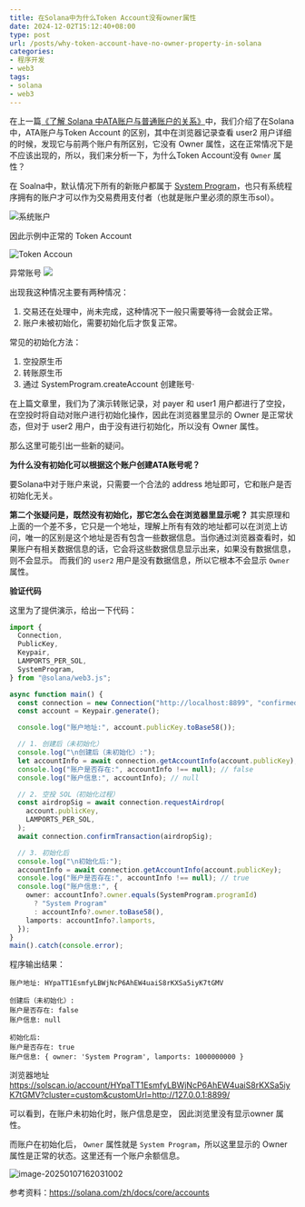 ```yaml
---
title: 在Solana中为什么Token Account没有owner属性
date: 2024-12-02T15:12:40+08:00
type: post
url: /posts/why-token-account-have-no-owner-property-in-solana
categories:
- 程序开发
- web3
tags:
- solana
- web3
---
```

在上一篇[《了解 Solana 中ATA账户与普通账户的关系》](https://blog.haohtml.com/posts/understanding-the-difference-between-ata-accounts-and-token-accounts-in-solana/)中，我们介绍了在Solana中，ATA账户与Token Account 的区别，其中在浏览器记录查看 user2 用户详细的时候，发现它与前两个账户有所区别，它没有 Owner 属性，这在正常情况下是不应该出现的，所以，我们来分析一下，为什么Token Account没有 `Owner` 属性？

在 Soalna中，默认情况下所有的新账户都属于 [System Program](https://solana.com/docs/core/accounts#system-program)，也只有系统程序拥有的账户才可以作为交易费用支付者（也就是账户里必须的原生币sol）。



![系统账户](https://blog--static.oss-cn-shanghai.aliyuncs.com/uploads/2025/system-account.svg)

因此示例中正常的 Token Account

![Token Accoun](https://blog--static.oss-cn-shanghai.aliyuncs.com/uploads/2025/image-20250107144557450.png)

异常账号
![](https://blog--static.oss-cn-shanghai.aliyuncs.com/uploads/2025/image-20250107145307758.png)

出现我这种情况主要有两种情况：
1. 交易还在处理中，尚未完成，这种情况下一般只需要等待一会就会正常。
2. 账户未被初始化，需要初始化后才恢复正常。

常见的初始化方法：

1. 空投原生币
2. 转账原生币
3. 通过 SystemProgram.createAccount 创建账号·

在上篇文章里，我们为了演示转账记录，对 payer 和 user1 用户都进行了空投，在空投时将自动对账户进行初始化操作，因此在浏览器里显示的 Owner 是正常状态，但对于 user2 用户，由于没有进行初始化，所以没有 Owner 属性。

那么这里可能引出一些新的疑问。

**为什么没有初始化可以根据这个账户创建ATA账号呢？** 

要Solana中对于账户来说，只需要一个合法的 address 地址即可，它和账户是否初始化无关。

**第二个张疑问是，既然没有初始化，那它怎么会在浏览器里显示呢？**
其实原理和上面的一个差不多，它只是一个地址，理解上所有有效的地址都可以在浏览上访问，唯一的区别是这个地址是否有包含一些数据信息。当你通过浏览器查看时，如果账户有相关数据信息的话，它会将这些数据信息显示出来，如果没有数据信息，则不会显示。
而我们的 `user2` 用户是没有数据信息，所以它根本不会显示 `Owner` 属性。

**验证代码**

这里为了提供演示，给出一下代码：
```typescript
import {
  Connection,
  PublicKey,
  Keypair,
  LAMPORTS_PER_SOL,
  SystemProgram,
} from "@solana/web3.js";

async function main() {
  const connection = new Connection("http://localhost:8899", "confirmed");
  const account = Keypair.generate();

  console.log("账户地址:", account.publicKey.toBase58());

  // 1. 创建后（未初始化）
  console.log("\n创建后（未初始化）:");
  let accountInfo = await connection.getAccountInfo(account.publicKey);
  console.log("账户是否存在:", accountInfo !== null); // false
  console.log("账户信息:", accountInfo); // null

  // 2. 空投 SOL（初始化过程）
  const airdropSig = await connection.requestAirdrop(
    account.publicKey,
    LAMPORTS_PER_SOL,
  );
  await connection.confirmTransaction(airdropSig);

  // 3. 初始化后
  console.log("\n初始化后:");
  accountInfo = await connection.getAccountInfo(account.publicKey);
  console.log("账户是否存在:", accountInfo !== null); // true
  console.log("账户信息:", {
    owner: accountInfo?.owner.equals(SystemProgram.programId)
      ? "System Program"
      : accountInfo?.owner.toBase58(),
    lamports: accountInfo?.lamports,
  });
}
main().catch(console.error);
```
程序输出结果：
```shell
账户地址: HYpaTT1EsmfyLBWjNcP6AhEW4uaiS8rKXSa5iyK7tGMV

创建后（未初始化）:
账户是否存在: false
账户信息: null

初始化后:
账户是否存在: true
账户信息: { owner: 'System Program', lamports: 1000000000 }
```
浏览器地址 https://solscan.io/account/HYpaTT1EsmfyLBWjNcP6AhEW4uaiS8rKXSa5iyK7tGMV?cluster=custom&customUrl=http://127.0.0.1:8899/

可以看到，在账户未初始化时，账户信息是空， 因此浏览里没有显示owner 属性。

而账户在初始化后， `Owner` 属性就是 `System Program`，所以这里显示的 Owner 属性是正常的状态。这里还有一个账户余额信息。

![image-20250107162031002](https://blog--static.oss-cn-shanghai.aliyuncs.com/uploads/2025/image-20250107162031002.png)

参考资料：https://solana.com/zh/docs/core/accounts
